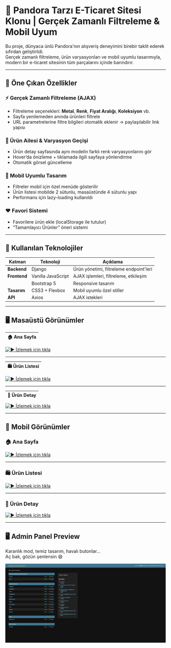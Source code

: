 # 💍 Pandora Tarzı E-Ticaret Sitesi Klonu | Gerçek Zamanlı Filtreleme & Mobil Uyum

Bu proje, dünyaca ünlü Pandora'nın alışveriş deneyimini birebir taklit ederek sıfırdan geliştirildi.  
Gerçek zamanlı filtreleme, ürün varyasyonları ve mobil uyumlu tasarımıyla, modern bir e-ticaret sitesinin tüm parçalarını içinde barındırır.

---

## 🌟 Öne Çıkan Özellikler

### ⚡️ Gerçek Zamanlı Filtreleme (AJAX)
- Filtreleme seçenekleri: **Metal**, **Renk**, **Fiyat Aralığı**, **Koleksiyon** vb.
- Sayfa yenilemeden anında ürünleri filtrele
- URL parametrelerine filtre bilgileri otomatik eklenir → paylaşılabilir link yapısı

### 💎 Ürün Ailesi & Varyasyon Geçişi
- Ürün detay sayfasında aynı modelin farklı renk varyasyonlarını gör
- Hover’da önizleme + tıklamada ilgili sayfaya yönlendirme
- Otomatik görsel güncelleme

### 📱 Mobil Uyumlu Tasarım
- Filtreler mobil için özel menüde gösterilir
- Ürün listesi mobilde 2 sütunlu, masaüstünde 4 sütunlu yapı
- Performans için lazy-loading kullanıldı

### ❤️ Favori Sistemi
- Favorilere ürün ekle (localStorage ile tutulur)
- “Tamamlayıcı Ürünler” öneri sistemi

---

## 🔧 Kullanılan Teknolojiler

| Katman       | Teknoloji         | Açıklama                                 |
|--------------|-------------------|------------------------------------------|
| **Backend**  | Django             | Ürün yönetimi, filtreleme endpoint'leri |
| **Frontend** | Vanilla JavaScript | AJAX işlemleri, filtreleme, etkileşim   |
|              | Bootstrap 5        | Responsive tasarım                      |
| **Tasarım**  | CSS3 + Flexbox     | Mobil uyumlu özel stiller               |
| **API**      | Axios              | AJAX istekleri                          |

---
## 🖥️ Masaüstü Görünümler

|🏠 Ana Sayfa |
|-------------|
[![▶️ İzlemek için tıkla](screenshots/mainC.gif)](https://youtu.be/4rmXltN4lzM)

---

|🛍️ Ürün Listesi |
|-------------|
[![▶️ İzlemek için tıkla](screenshots/menuC.gif)](https://youtu.be/CaPrFtV_Wsk)

---

|📄 Ürün Detay |
|-------------|
[![▶️ İzlemek için tıkla](screenshots/productC.gif)](https://youtu.be/DF_GKciMD50)

---

## 📱 Mobil Görünümler

### 🏠 Ana Sayfa  
[![▶️ İzlemek için tıkla](screenshots/mainM.gif)](https://youtu.be/67BQphoCt7k)

---

### 🛍️ Ürün Listesi  
[![▶️ İzlemek için tıkla](screenshots/menuM.gif)](https://youtu.be/jwreRi7uapE)

---

### 📄 Ürün Detay  
[![▶️ İzlemek için tıkla](screenshots/productM.gif)](https://youtu.be/5GOwtd5PvBY)

---

## 🖥️ Admin Panel Preview

Karanlık mod, temiz tasarım, havalı butonlar...  
Aç bak, gözün şenlensin 😄

![Screenshot](screenshots/admin-panel.png)



